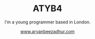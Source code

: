 <h1 align="center">
    ATYB4
</h1>

<p align="center">
    I'm a young programmer based in London.
</p>

<p align="center">
    <a href="https://www.aryanbeezadhur.com">www.aryanbeezadhur.com</a>
</p>
